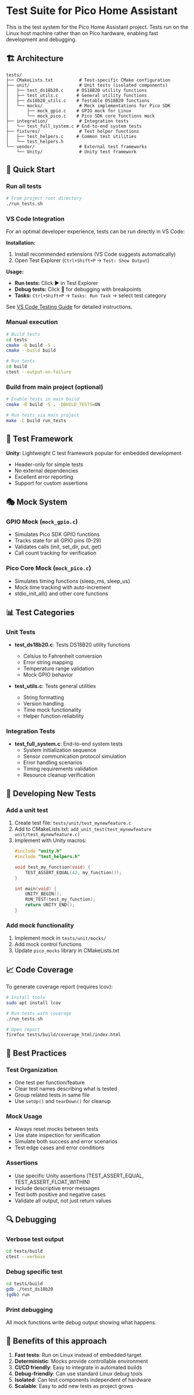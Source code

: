 # Test Suite for Pico Home Assistant

This is the test system for the Pico Home Assistant project. Tests run on the Linux host machine rather than on Pico hardware, enabling fast development and debugging.

## 🏗️ **Architecture**

```
tests/
├── CMakeLists.txt          # Test-specific CMake configuration
├── unit/                   # Unit tests (isolated components)
│   ├── test_ds18b20.c     # DS18B20 utility functions
│   ├── test_utils.c       # General utility functions
│   ├── ds18b20_utils.c    # Testable DS18B20 functions
│   └── mocks/              # Mock implementations for Pico SDK
│       ├── mock_gpio.c    # GPIO mock for Linux
│       └── mock_pico.c    # Pico SDK core functions mock
├── integration/            # Integration tests
│   └── test_full_system.c # End-to-end system tests
├── fixtures/               # Test helper functions
│   ├── test_helpers.c     # Common test utilities
│   └── test_helpers.h
└── vendor/                 # External test frameworks
    └── Unity/              # Unity test framework
```

## 🚀 **Quick Start**

### Run all tests
```bash
# From project root directory
./run_tests.sh
```

### VS Code Integration

For an optimal developer experience, tests can be run directly in VS Code:

**Installation:**
1. Install recommended extensions (VS Code suggests automatically)
2. Open Test Explorer (`Ctrl+Shift+P` → `Test: Show Output`)

**Usage:**
- **Run tests:** Click ▶️ in Test Explorer
- **Debug tests:** Click 🐛 for debugging with breakpoints  
- **Tasks:** `Ctrl+Shift+P` → `Tasks: Run Task` → select test category

See [VS Code Testing Guide](../docs/VS_CODE_TESTING.md) for detailed instructions.

### Manual execution
```bash
# Build tests
cd tests
cmake -B build -S .
cmake --build build

# Run tests
cd build
ctest --output-on-failure
```

### Build from main project (optional)
```bash
# Enable tests in main build
cmake -B build -S . -DBUILD_TESTS=ON

# Run tests via main project
make -C build run_tests
```

## 🧪 **Test Framework**

**Unity**: Lightweight C test framework popular for embedded development
- Header-only for simple tests
- No external dependencies
- Excellent error reporting
- Support for custom assertions

## 🎭 **Mock System**

### GPIO Mock (`mock_gpio.c`)
- Simulates Pico SDK GPIO functions
- Tracks state for all GPIO pins (0-29)
- Validates calls (init, set_dir, put, get)
- Call count tracking for verification

### Pico Core Mock (`mock_pico.c`)
- Simulates timing functions (sleep_ms, sleep_us)
- Mock time tracking with auto-increment
- stdio_init_all() and other core functions

## 📊 **Test Categories**

### Unit Tests
- **test_ds18b20.c**: Tests DS18B20 utility functions
  - Celsius to Fahrenheit conversion
  - Error string mapping
  - Temperature range validation
  - Mock GPIO behavior

- **test_utils.c**: Tests general utilities
  - String formatting
  - Version handling
  - Time mock functionality
  - Helper function reliability

### Integration Tests
- **test_full_system.c**: End-to-end system tests
  - System initialization sequence
  - Sensor communication protocol simulation
  - Error handling scenarios
  - Timing requirements validation
  - Resource cleanup verification

## 🔧 **Developing New Tests**

### Add a unit test
1. Create test file: `tests/unit/test_mynewfeature.c`
2. Add to CMakeLists.txt: `add_unit_test(test_mynewfeature unit/test_mynewfeature.c)`
3. Implement with Unity macros:
   ```c
   #include "unity.h"
   #include "test_helpers.h"
   
   void test_my_function(void) {
       TEST_ASSERT_EQUAL(42, my_function());
   }
   
   int main(void) {
       UNITY_BEGIN();
       RUN_TEST(test_my_function);
       return UNITY_END();
   }
   ```

### Add mock functionality
1. Implement mock in `tests/unit/mocks/`
2. Add mock control functions
3. Update `pico_mocks` library in CMakeLists.txt

## 📈 **Code Coverage**

To generate coverage report (requires lcov):
```bash
# Install tools
sudo apt install lcov

# Run tests with coverage
./run_tests.sh

# Open report
firefox tests/build/coverage_html/index.html
```

## 🎯 **Best Practices**

### Test Organization
- One test per function/feature
- Clear test names describing what is tested
- Group related tests in same file
- Use `setUp()` and `tearDown()` for cleanup

### Mock Usage
- Always reset mocks between tests
- Use state inspection for verification
- Simulate both success and error scenarios
- Test edge cases and error conditions

### Assertions
- Use specific Unity assertions (TEST_ASSERT_EQUAL, TEST_ASSERT_FLOAT_WITHIN)
- Include descriptive error messages
- Test both positive and negative cases
- Validate all output, not just return values

## 🔍 **Debugging**

### Verbose test output
```bash
cd tests/build
ctest --verbose
```

### Debug specific test
```bash
cd tests/build
gdb ./test_ds18b20
(gdb) run
```

### Print debugging
All mock functions write debug output showing what happens.

## 🌟 **Benefits of this approach**

1. **Fast tests**: Run on Linux instead of embedded target
2. **Deterministic**: Mocks provide controllable environment
3. **CI/CD friendly**: Easy to integrate in automated builds
4. **Debug-friendly**: Can use standard Linux debug tools
5. **Isolated**: Can test components independent of hardware
6. **Scalable**: Easy to add new tests as project grows
